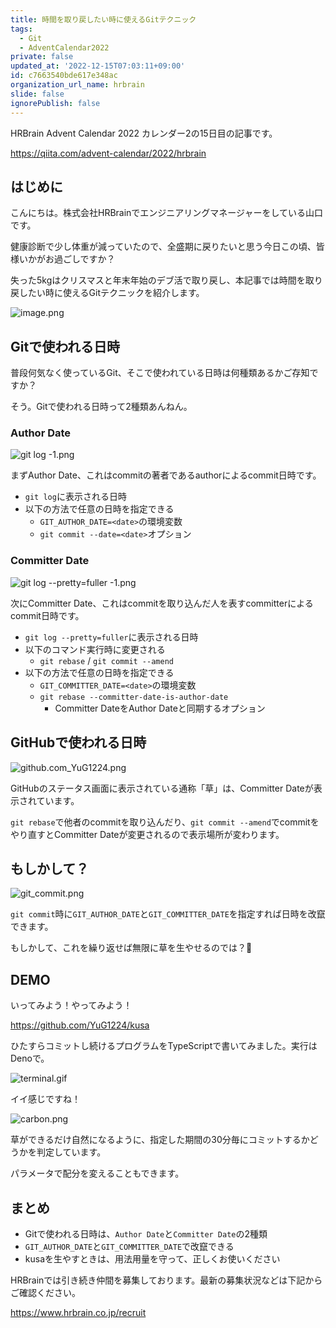 ```yaml
---
title: 時間を取り戻したい時に使えるGitテクニック
tags:
  - Git
  - AdventCalendar2022
private: false
updated_at: '2022-12-15T07:03:11+09:00'
id: c7663540bde617e348ac
organization_url_name: hrbrain
slide: false
ignorePublish: false
---
```

HRBrain Advent Calendar 2022 カレンダー2の15日目の記事です。

https://qiita.com/advent-calendar/2022/hrbrain

## はじめに

こんにちは。株式会社HRBrainでエンジニアリングマネージャーをしている山口です。

健康診断で少し体重が減っていたので、全盛期に戻りたいと思う今日この頃、皆様いかがお過ごしですか？

失った5kgはクリスマスと年末年始のデブ活で取り戻し、本記事では時間を取り戻したい時に使えるGitテクニックを紹介します。

![image.png](https://qiita-image-store.s3.ap-northeast-1.amazonaws.com/0/106236/e138cba4-8324-f538-9f21-9bb2545e8839.png)

## Gitで使われる日時

普段何気なく使っているGit、そこで使われている日時は何種類あるかご存知ですか？

そう。Gitで使われる日時って2種類あんねん。

### Author Date

![git log -1.png](https://qiita-image-store.s3.ap-northeast-1.amazonaws.com/0/106236/369a18a8-feef-5b8f-289e-44896d633a56.png)

まずAuthor Date、これはcommitの著者であるauthorによるcommit日時です。

<!-- `git log`を実行すると表示される日時で、`git commit`時に`GIT_AUTHOR_DATE`の環境変数や`--date=<date>`で任意の日時を指定できます。 -->

- `git log`に表示される日時
- 以下の方法で任意の日時を指定できる
  - `GIT_AUTHOR_DATE=<date>`の環境変数
  - `git commit --date=<date>`オプション

### Committer Date

![git log --pretty=fuller -1.png](https://qiita-image-store.s3.ap-northeast-1.amazonaws.com/0/106236/423ae07b-dcc1-714a-42c0-7237927ef43d.png)

次にCommitter Date、これはcommitを取り込んだ人を表すcommitterによるcommit日時です。

<!-- `git log --pretty=fuller`を実行すると表示される日時で、`git commit`時に`GIT_COMMITTER_DATE`の環境変数で任意の日時を指定できたり、`git rebase`や`git commit --amend`でも変更されます。 -->

- `git log --pretty=fuller`に表示される日時
- 以下のコマンド実行時に変更される
  - `git rebase` / `git commit --amend`
- 以下の方法で任意の日時を指定できる
  - `GIT_COMMITTER_DATE=<date>`の環境変数
  - `git rebase --committer-date-is-author-date`
    - Committer DateをAuthor Dateと同期するオプション


## GitHubで使われる日時

![github.com_YuG1224.png](https://qiita-image-store.s3.ap-northeast-1.amazonaws.com/0/106236/a6fee42d-61cf-8943-db7b-0db3ab0b9c81.png)

GitHubのステータス画面に表示されている通称「草」は、Committer Dateが表示されています。

`git rebase`で他者のcommitを取り込んだり、`git commit --amend`でcommitをやり直すとCommitter Dateが変更されるので表示場所が変わります。


## もしかして？

![git_commit.png](https://qiita-image-store.s3.ap-northeast-1.amazonaws.com/0/106236/129ab1cb-7a0b-6d6e-a15d-4be5bc64675d.png)

`git commit`時に`GIT_AUTHOR_DATE`と`GIT_COMMITTER_DATE`を指定すれば日時を改竄できます。

もしかして、これを繰り返せば無限に草を生やせるのでは？🤔


## DEMO

いってみよう！やってみよう！

https://github.com/YuG1224/kusa

ひたすらコミットし続けるプログラムをTypeScriptで書いてみました。実行はDenoで。

![terminal.gif](https://qiita-image-store.s3.ap-northeast-1.amazonaws.com/0/106236/cf74975f-e6c8-4685-eb80-82ed3c55775c.gif)

イイ感じですね！

![carbon.png](https://qiita-image-store.s3.ap-northeast-1.amazonaws.com/0/106236/49339b17-ea06-47ce-cd74-5c77a7fc3531.png)

草ができるだけ自然になるように、指定した期間の30分毎にコミットするかどうかを判定しています。

パラメータで配分を変えることもできます。

## まとめ

- Gitで使われる日時は、`Author Date`と`Committer Date`の2種類
- `GIT_AUTHOR_DATE`と`GIT_COMMITTER_DATE`で改竄できる
- kusaを生やすときは、用法用量を守って、正しくお使いください

HRBrainでは引き続き仲間を募集しております。最新の募集状況などは下記からご確認ください。

https://www.hrbrain.co.jp/recruit
